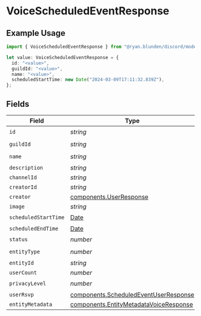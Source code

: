 # VoiceScheduledEventResponse

## Example Usage

```typescript
import { VoiceScheduledEventResponse } from "@ryan.blunden/discord/models/components";

let value: VoiceScheduledEventResponse = {
  id: "<value>",
  guildId: "<value>",
  name: "<value>",
  scheduledStartTime: new Date("2024-03-09T17:11:32.839Z"),
};
```

## Fields

| Field                                                                                            | Type                                                                                             | Required                                                                                         | Description                                                                                      |
| ------------------------------------------------------------------------------------------------ | ------------------------------------------------------------------------------------------------ | ------------------------------------------------------------------------------------------------ | ------------------------------------------------------------------------------------------------ |
| `id`                                                                                             | *string*                                                                                         | :heavy_check_mark:                                                                               | N/A                                                                                              |
| `guildId`                                                                                        | *string*                                                                                         | :heavy_check_mark:                                                                               | N/A                                                                                              |
| `name`                                                                                           | *string*                                                                                         | :heavy_check_mark:                                                                               | N/A                                                                                              |
| `description`                                                                                    | *string*                                                                                         | :heavy_minus_sign:                                                                               | N/A                                                                                              |
| `channelId`                                                                                      | *string*                                                                                         | :heavy_minus_sign:                                                                               | N/A                                                                                              |
| `creatorId`                                                                                      | *string*                                                                                         | :heavy_minus_sign:                                                                               | N/A                                                                                              |
| `creator`                                                                                        | [components.UserResponse](../../models/components/userresponse.md)                               | :heavy_minus_sign:                                                                               | N/A                                                                                              |
| `image`                                                                                          | *string*                                                                                         | :heavy_minus_sign:                                                                               | N/A                                                                                              |
| `scheduledStartTime`                                                                             | [Date](https://developer.mozilla.org/en-US/docs/Web/JavaScript/Reference/Global_Objects/Date)    | :heavy_check_mark:                                                                               | N/A                                                                                              |
| `scheduledEndTime`                                                                               | [Date](https://developer.mozilla.org/en-US/docs/Web/JavaScript/Reference/Global_Objects/Date)    | :heavy_minus_sign:                                                                               | N/A                                                                                              |
| `status`                                                                                         | *number*                                                                                         | :heavy_check_mark:                                                                               | N/A                                                                                              |
| `entityType`                                                                                     | *number*                                                                                         | :heavy_check_mark:                                                                               | N/A                                                                                              |
| `entityId`                                                                                       | *string*                                                                                         | :heavy_minus_sign:                                                                               | N/A                                                                                              |
| `userCount`                                                                                      | *number*                                                                                         | :heavy_minus_sign:                                                                               | N/A                                                                                              |
| `privacyLevel`                                                                                   | *number*                                                                                         | :heavy_check_mark:                                                                               | N/A                                                                                              |
| `userRsvp`                                                                                       | [components.ScheduledEventUserResponse](../../models/components/scheduledeventuserresponse.md)   | :heavy_minus_sign:                                                                               | N/A                                                                                              |
| `entityMetadata`                                                                                 | [components.EntityMetadataVoiceResponse](../../models/components/entitymetadatavoiceresponse.md) | :heavy_minus_sign:                                                                               | N/A                                                                                              |